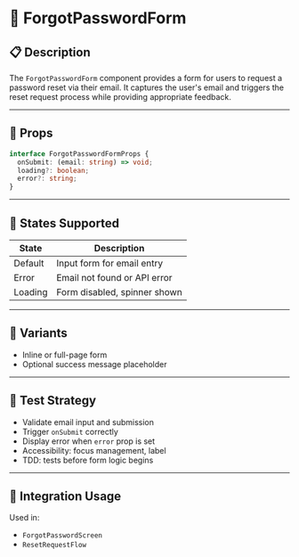 # 🔁 ForgotPasswordForm

## 📋 Description

The `ForgotPasswordForm` component provides a form for users to request a password reset via their email. It captures the user's email and triggers the reset request process while providing appropriate feedback.

---

## 🧩 Props

```ts
interface ForgotPasswordFormProps {
  onSubmit: (email: string) => void;
  loading?: boolean;
  error?: string;
}
```

---

## 🎯 States Supported

| State     | Description                        |
|-----------|------------------------------------|
| Default   | Input form for email entry         |
| Error     | Email not found or API error       |
| Loading   | Form disabled, spinner shown       |

---

## 🎨 Variants

- Inline or full-page form
- Optional success message placeholder

---

## 🧪 Test Strategy

- Validate email input and submission
- Trigger `onSubmit` correctly
- Display error when `error` prop is set
- Accessibility: focus management, label
- TDD: tests before form logic begins

---

## 🔌 Integration Usage

Used in:
- `ForgotPasswordScreen`
- `ResetRequestFlow`
